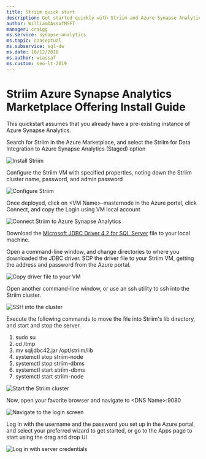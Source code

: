```yaml
---
title: Striim quick start 
description: Get started quickly with Striim and Azure Synapse Analytics.
author: WilliamDAssafMSFT  
manager: craigg
ms.service: synapse-analytics
ms.topic: conceptual
ms.subservice: sql-dw 
ms.date: 10/12/2018
ms.author: wiassaf
ms.custom: seo-lt-2019
---
```


# Striim Azure Synapse Analytics Marketplace Offering Install Guide

This quickstart assumes that you already have a pre-existing instance of Azure Synapse Analytics.

Search for Striim in the Azure Marketplace, and select the Striim for Data Integration to Azure Synapse Analytics (Staged) option 

![Install Striim][install]

Configure the Striim VM with specified properties, noting down the Striim cluster name, password, and admin password

![Configure Striim][configure]

Once deployed, click on \<VM Name>-masternode in the Azure portal, click Connect, and copy the Login using VM local account 

![Connect Striim to Azure Synapse Analytics][connect]

Download the [Microsoft JDBC Driver 4.2 for SQL Server](https://www.microsoft.com/download/details.aspx?id=54671) file to your local machine. 

Open a command-line window, and change directories to where you downloaded the JDBC driver. SCP the driver file to your Striim VM, getting the address and password from the Azure portal.

![Copy driver file to your VM][copy-jar]

Open another command-line window, or use an ssh utility to ssh into the Striim cluster.

![SSH into the cluster][ssh]

Execute the following commands to move the file into Striim's lib directory, and start and stop the server.

   1. sudo su
   2. cd /tmp
   3. mv sqljdbc42.jar /opt/striim/lib
   4. systemctl stop striim-node
   5. systemctl stop striim-dbms
   6. systemctl start striim-dbms
   7. systemctl start striim-node

![Start the Striim cluster][start-striim]

Now, open your favorite browser and navigate to \<DNS Name>:9080

![Navigate to the login screen][navigate]

Log in with the username and the password you set up in the Azure portal, and select your preferred wizard to get started, or go to the Apps page to start using the drag and drop UI

![Log in with server credentials][login]



[install]: ./media/striim-quickstart/install.png
[configure]: ./media/striim-quickstart/configure.png
[connect]:./media/striim-quickstart/connect.png
[copy-jar]:./media/striim-quickstart/copy-jar.png
[ssh]:./media/striim-quickstart/ssh.png
[start-striim]:./media/striim-quickstart/start-striim.png
[navigate]:./media/striim-quickstart/navigate.png
[login]:./media/striim-quickstart/login.png
